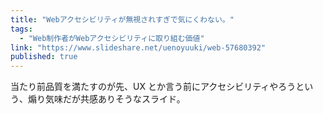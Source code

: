 ```yaml
---
title: "Webアクセシビリティが無視されすぎで気にくわない。"
tags:
  - "Web制作者がWebアクセシビリティに取り組む価値"
link: "https://www.slideshare.net/uenoyuuki/web-57680392"
published: true
---
```


当たり前品質を満たすのが先、UX とか言う前にアクセシビリティやろうという、煽り気味だが共感ありそうなスライド。
